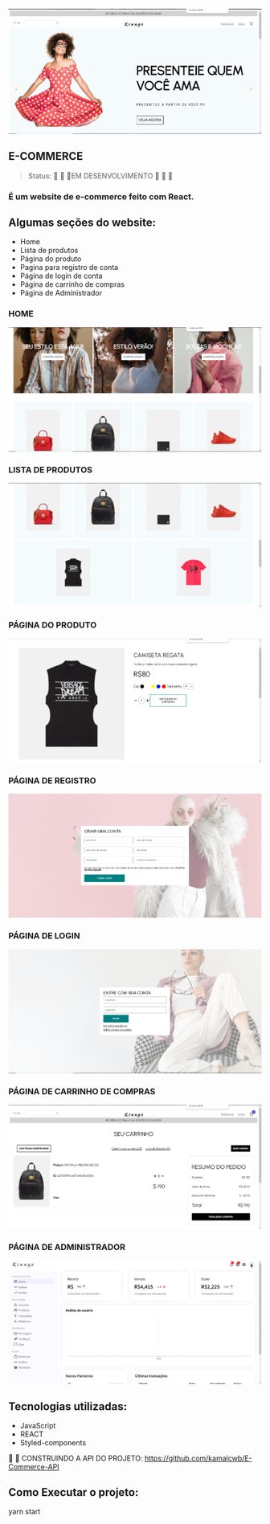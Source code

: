 ![E-COMMERCE](https://github.com/kamalcwb/E-Commerce/blob/main/CLIENT/src/img/WEB/home1.png)
<h2>E-COMMERCE</h2>

>Status: :construction: :construction: :construction:EM DESENVOLVIMENTO :construction: :construction: :construction:


### É um website de e-commerce feito com React.

## Algumas seções do website:

+ Home
+ Lista de produtos
+ Página do produto
+ Pagina para registro de conta
+ Página de login de conta
+ Página de carrinho de compras
+ Página de Administrador


### HOME
![HOME](https://github.com/kamalcwb/E-Commerce/blob/main/CLIENT/src/img/WEB/Home2.png)

### LISTA DE PRODUTOS
![LISTA DE PRODUTOS](https://github.com/kamalcwb/E-Commerce/blob/main/CLIENT/src/img/WEB/ListaDeProdutos.png)

### PÁGINA DO PRODUTO
![PÁGINA DO PRODUTO](https://github.com/kamalcwb/E-Commerce/blob/main/CLIENT/src/img/WEB/Produtos.png)

### PÁGINA DE REGISTRO
![PÁGINA DE REGISTRO](https://github.com/kamalcwb/E-Commerce/blob/main/CLIENT/src/img/WEB/Registro.png)

### PÁGINA DE LOGIN
![PÁGINA DE LOGIN](https://github.com/kamalcwb/E-Commerce/blob/main/CLIENT/src/img/WEB/Login.png)

### PÁGINA DE CARRINHO DE COMPRAS
![PÁGINA DE CARRINHO DE COMPRAS](https://github.com/kamalcwb/E-Commerce/blob/main/CLIENT/src/img/WEB/carrinhoDeCompras.png)

### PÁGINA DE ADMINISTRADOR
![PÁGINA DE ADMIN](https://github.com/kamalcwb/E-Commerce/blob/main/CLIENT/src/img/WEB/admin.png)



## Tecnologias utilizadas:
 
+ JavaScript
+ REACT
+ Styled-components

:triangular_flag_on_post: :triangular_flag_on_post: CONSTRUINDO A API DO PROJETO:
https://github.com/kamalcwb/E-Commerce-API

## Como Executar o projeto:

yarn start

